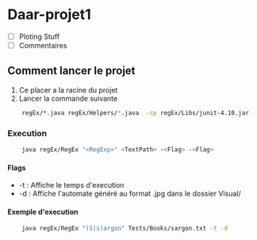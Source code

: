 # Daar-projet1

- [ ] Ploting Stuff
- [ ] Commentaires

## Comment lancer le projet
1. Ce placer a la racine du projet
2. Lancer la commande suivante
```bash
    regEx/*.java regEx/Helpers/*.java  -cp regEx/Libs/junit-4.10.jar
```
### Execution
```bash
    java regEx/RegEx "<RegExp>" <TextPath> -<Flag> -<Flag>
```
#### Flags
- -t : Affiche le temps d'execution
- -d : Affiche l'automate généré au format .jpg dans le dossier Visual/

#### Exemple d'execution
```bash
    java regEx/RegEx "(S|s)argon" Tests/Books/sargon.txt -t -d
```

 